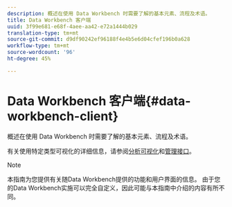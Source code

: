 ```yaml
---
description: 概述在使用 Data Workbench 时需要了解的基本元素、流程及术语。
title: Data Workbench 客户端
uuid: 3f99e681-e68f-4aee-aa42-e72a1444b029
translation-type: tm+mt
source-git-commit: d9df90242ef96188f4e4b5e6d04cfef196b0a628
workflow-type: tm+mt
source-wordcount: '96'
ht-degree: 45%

---
```



# Data Workbench 客户端{#data-workbench-client}

概述在使用 Data Workbench 时需要了解的基本元素、流程及术语。

有关使用特定类型可视化的详细信息，请参阅[分析可视化](../../home/c-get-started/c-analysis-vis/c-analysis-vis.md#concept-cb5b9716d3404b2b888a55b3efec1fa5)和[管理接口](../../home/c-get-started/c-admin-intrf/c-admin-intrf.md#concept-855c1a91e1a948969fab592adca15f74)。

>[!NOTE]
>
>本指南为您提供有关随Data Workbench提供的功能和用户界面的信息。 由于您的Data Workbench实施可以完全自定义，因此可能与本指南中介绍的内容有所不同。

